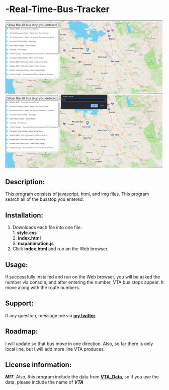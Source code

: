 # -Real-Time-Bus-Tracker

<div>
<img src="VTAbustracking1.png" width='500'/>
<img src="VTAbustracking2.png" width='500'/>
</div>
  
## Description:
  This program consists of javascript, html, and img files.
  This program search all of the busstop you entered.

## Installation:
  1. Downloads each file into one file. <br>
    1. **style.css** <br>
    2. **index.html** <br>
    3. **mapanimation.js** <br>
  2. Click **index.html** and run on the Web browser.
  
## Usage:
  <p>If successfully installed and run on the Web browser, you will be asked the number via console, and after entering the number, VTA bus stops appear. It move along with the route numbers.</p>
  
## Support:
  If any question, message me via **[my twitter](https://twitter.com/Kojiro38895598)**.
  
## Roadmap:
  I will update so that bus move in one direction. Also, so far there is only local line, but I will add more line VTA produces.
  
## License information: 
 ***MIT***.
 Also, this program include the data from **[VTA_Data](https://gis.vta.org/gis/rest/services/Transit/BusRoutes_StopsJanuary2020_ODP/MapServer/0/query?where=1%3D1&outFields=*&outSR=4326&f=json)**, so if you use the data, please include the name of ***VTA***
